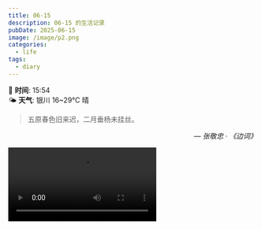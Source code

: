 ```yaml
---
title: 06-15
description: 06-15 的生活记录
pubDate: 2025-06-15
image: /image/p2.png
categories:
  - life
tags:
  - diary
---
```

📅 **时间**: 15:54  
🌤️ **天气**: 银川 16~29℃ 晴

> 五原春色旧来迟，二月垂杨未挂丝。

<cite style="text-align: right; display: block;">— 张敬忠 · 《边词》</cite>



![](assets/2025-06-15.assets/成长是抽筋剥骨般的疼痛.mp4)
